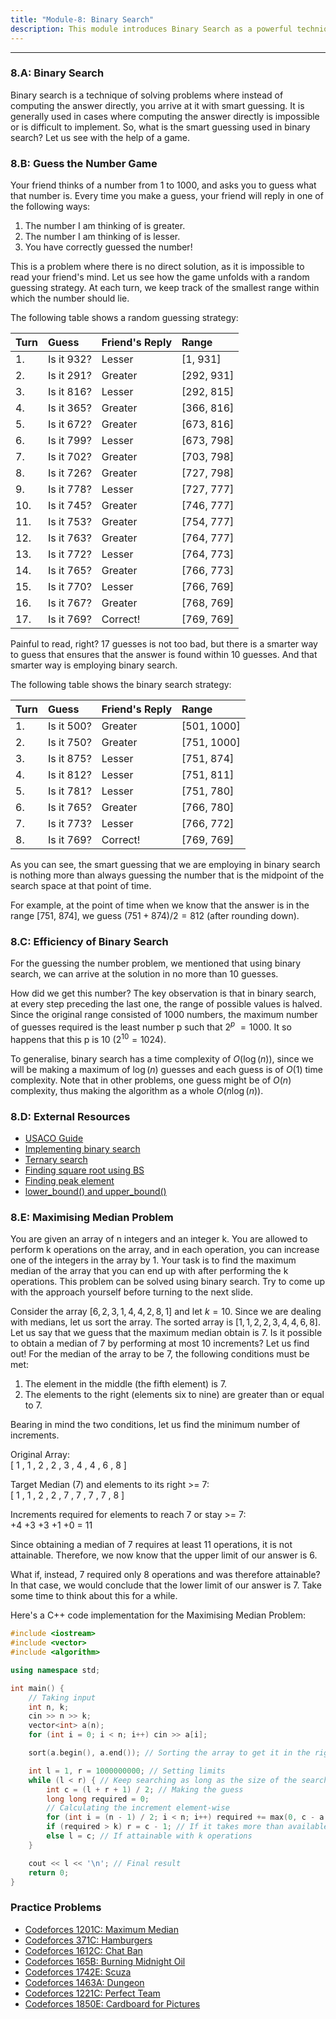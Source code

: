 ```yaml
---
title: "Module-8: Binary Search"
description: This module introduces Binary Search as a powerful technique for solving problems by smart guessing, often used when direct computation is difficult or impossible.
---
```

-----

### 8.A: Binary Search

Binary search is a technique of solving problems where instead of computing the answer directly, you arrive at it with smart guessing. It is generally used in cases where computing the answer directly is impossible or is difficult to implement. So, what is the smart guessing used in binary search? Let us see with the help of a game.

### 8.B: Guess the Number Game

Your friend thinks of a number from 1 to 1000, and asks you to guess what that number is. Every time you make a guess, your friend will reply in one of the following ways:

1.  The number I am thinking of is greater.
2.  The number I am thinking of is lesser.
3.  You have correctly guessed the number\!

This is a problem where there is no direct solution, as it is impossible to read your friend's mind. Let us see how the game unfolds with a random guessing strategy. At each turn, we keep track of the smallest range within which the number should lie.

The following table shows a random guessing strategy:

| Turn | Guess      | Friend's Reply | Range       |
| :--- | :--------- | :------------- | :---------- |
| 1.   | Is it 932? | Lesser         | [1, 931]    |
| 2.   | Is it 291? | Greater        | [292, 931]  |
| 3.   | Is it 816? | Lesser         | [292, 815]  |
| 4.   | Is it 365? | Greater        | [366, 816]  |
| 5.   | Is it 672? | Greater        | [673, 816]  |
| 6.   | Is it 799? | Lesser         | [673, 798]  |
| 7.   | Is it 702? | Greater        | [703, 798]  |
| 8.   | Is it 726? | Greater        | [727, 798]  |
| 9.   | Is it 778? | Lesser         | [727, 777]  |
| 10.  | Is it 745? | Greater        | [746, 777]  |
| 11.  | Is it 753? | Greater        | [754, 777]  |
| 12.  | Is it 763? | Greater        | [764, 777]  |
| 13.  | Is it 772? | Lesser         | [764, 773]  |
| 14.  | Is it 765? | Greater        | [766, 773]  |
| 15.  | Is it 770? | Lesser         | [766, 769]  |
| 16.  | Is it 767? | Greater        | [768, 769]  |
| 17.  | Is it 769? | Correct\!       | [769, 769]  |

Painful to read, right? 17 guesses is not too bad, but there is a smarter way to guess that ensures that the answer is found within 10 guesses. And that smarter way is employing binary search.

The following table shows the binary search strategy:

| Turn | Guess      | Friend's Reply | Range         |
| :--- | :--------- | :------------- | :------------ |
| 1.   | Is it 500? | Greater        | [501, 1000]   |
| 2.   | Is it 750? | Greater        | [751, 1000]   |
| 3.   | Is it 875? | Lesser         | [751, 874]    |
| 4.   | Is it 812? | Lesser         | [751, 811]    |
| 5.   | Is it 781? | Lesser         | [751, 780]    |
| 6.   | Is it 765? | Greater        | [766, 780]    |
| 7.   | Is it 773? | Lesser         | [766, 772]    |
| 8.   | Is it 769? | Correct\!       | [769, 769]    |

As you can see, the smart guessing that we are employing in binary search is nothing more than always guessing the number that is the midpoint of the search space at that point of time.

For example, at the point of time when we know that the answer is in the range [751, 874], we guess $(751+874)/2=812$ (after rounding down).

### 8.C: Efficiency of Binary Search

For the guessing the number problem, we mentioned that using binary search, we can arrive at the solution in no more than 10 guesses.

How did we get this number? The key observation is that in binary search, at every step preceding the last one, the range of possible values is halved. Since the original range consisted of 1000 numbers, the maximum number of guesses required is the least number p such that $2^p \>= 1000$. It so happens that this p is 10 ($2^{10} = 1024$).

To generalise, binary search has a time complexity of $O(\log(n))$, since we will be making a maximum of $\log(n)$ guesses and each guess is of $O(1)$ time complexity. Note that in other problems, one guess might be of $O(n)$ complexity, thus making the algorithm as a whole $O(n \log(n))$.

### 8.D: External Resources

  * [USACO Guide](https://usaco.guide/)
  * [Implementing binary search](https://www.geeksforgeeks.org/binary-search/)
  * [Ternary search](https://www.geeksforgeeks.org/ternary-search/)
  * [Finding square root using BS](https://www.geeksforgeeks.org/square-root-using-binary-search/)
  * [Finding peak element](https://www.geeksforgeeks.org/find-a-peak-element-in-a-given-array/)
  * [lower\_bound() and upper\_bound()](https://www.geeksforgeeks.org/binary-search-using-stl-in-c/)

### 8.E: Maximising Median Problem

You are given an array of n integers and an integer k. You are allowed to perform k operations on the array, and in each operation, you can increase one of the integers in the array by 1. Your task is to find the maximum median of the array that you can end up with after performing the k operations. This problem can be solved using binary search. Try to come up with the approach yourself before turning to the next slide.

Consider the array $[6,2,3,1,4,4,2,8,1]$ and let $k=10$. Since we are dealing with medians, let us sort the array. The sorted array is $[1,1,2,2,3,4,4,6,8]$. Let us say that we guess that the maximum median obtain is 7. Is it possible to obtain a median of 7 by performing at most 10 increments? Let us find out\! For the median of the array to be 7, the following conditions must be met:

1.  The element in the middle (the fifth element) is 7.
2.  The elements to the right (elements six to nine) are greater than or equal to 7.

Bearing in mind the two conditions, let us find the minimum number of increments.

Original Array:  
[ 1 , 1 , 2 , 2 , 3 , 4 , 4 , 6 , 8 ]

Target Median (7) and elements to its right \>= 7:  
[ 1 , 1 , 2 , 2 , 7 , 7 , 7 , 7 , 8 ]

Increments required for elements to reach 7 or stay \>= 7:  
\+4 +3 +3 +1 +0 = 11

Since obtaining a median of 7 requires at least 11 operations, it is not attainable. Therefore, we now know that the upper limit of our answer is 6.

What if, instead, 7 required only 8 operations and was therefore attainable? In that case, we would conclude that the lower limit of our answer is 7. Take some time to think about this for a while.

Here's a C++ code implementation for the Maximising Median Problem:

```cpp
#include <iostream>
#include <vector>
#include <algorithm>

using namespace std;

int main() {
    // Taking input
    int n, k;
    cin >> n >> k;
    vector<int> a(n);
    for (int i = 0; i < n; i++) cin >> a[i];

    sort(a.begin(), a.end()); // Sorting the array to get it in the right form

    int l = 1, r = 1000000000; // Setting limits
    while (l < r) { // Keep searching as long as the size of the search space is non-zero
        int c = (l + r + 1) / 2; // Making the guess
        long long required = 0;
        // Calculating the increment element-wise
        for (int i = (n - 1) / 2; i < n; i++) required += max(0, c - a[i]);
        if (required > k) r = c - 1; // If it takes more than available operations
        else l = c; // If attainable with k operations
    }

    cout << l << '\n'; // Final result
    return 0;
}
```

### Practice Problems

  * [Codeforces 1201C: Maximum Median](https://codeforces.com/problemset/problem/1201/C)
  * [Codeforces 371C: Hamburgers](https://codeforces.com/problemset/problem/371/C)
  * [Codeforces 1612C: Chat Ban](https://codeforces.com/problemset/problem/1612/C)
  * [Codeforces 165B: Burning Midnight Oil](https://codeforces.com/problemset/problem/165/B)
  * [Codeforces 1742E: Scuza](https://codeforces.com/problemset/problem/1742/E)
  * [Codeforces 1463A: Dungeon](https://codeforces.com/problemset/problem/1463/A)
  * [Codeforces 1221C: Perfect Team](https://codeforces.com/problemset/problem/1221/C)
  * [Codeforces 1850E: Cardboard for Pictures](https://codeforces.com/problemset/problem/1850/E)